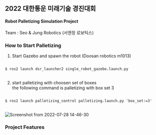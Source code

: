 ## 2022 대한통운 미래기술 경진대회      
#### Robot Palletizing Simulation Project      
Team : Seo & Jung Robotics (서앤정 로보틱스)       
      
### How to Start Palletizing      
1. Start Gazebo and spawn the robot (Doosan robotics m1013)
<pre>
<code>
$ ros2 launch dsr_launcher2 single_robot_gazebo.launch.py
</code>
</pre>
      
2. start palletizing with choosen set of boxes      
the following command is palletizing with box set 3      
<pre>
<code>
$ ros2 launch palletizing_control palletizing.launch.py 'box_set:=3'
</code>
</pre>
      
![Screenshot from 2022-07-28 14-46-30](https://user-images.githubusercontent.com/19335771/183271634-9929c94b-15c0-4ceb-b4a1-c9b3ce307676.png)
      
### Project Features

